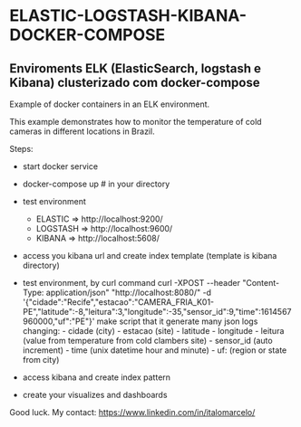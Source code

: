 # ELASTIC-LOGSTASH-KIBANA-DOCKER-COMPOSE
## Enviroments ELK (ElasticSearch, logstash e Kibana) clusterizado com docker-compose

Example of docker containers in an ELK environment.

This example demonstrates how to monitor the temperature of cold cameras in different locations in Brazil.

Steps:
- start docker service
- docker-compose up # in your directory

- test environment
    - ELASTIC => http://localhost:9200/
    - LOGSTASH => http://localhost:9600/
    - KIBANA => http://localhost:5608/
    
- access you kibana url and create index template (template is kibana directory)

- test environment, by curl command
    curl -XPOST --header "Content-Type: application/json" "http://localhost:8080/" -d '{"cidade":"Recife","estacao":"CAMERA_FRIA_K01-PE","latitude":-8,"leitura":3,"longitude":-35,"sensor_id":9,"time":1614567960000,"uf":"PE"}'
    make script that it generate many json logs changing: 
      - cidade (city)
      - estacao (site)
      - latitude
      - longitude
      - leitura (value from temperature from cold clambers site)
      - sensor_id (auto increment)
      - time (unix datetime hour and minute)
      - uf: (region or state from city)
 
 - access kibana and create index pattern
 
 - create your visualizes and dashboards
 
 Good luck.
 My contact: https://www.linkedin.com/in/italomarcelo/
